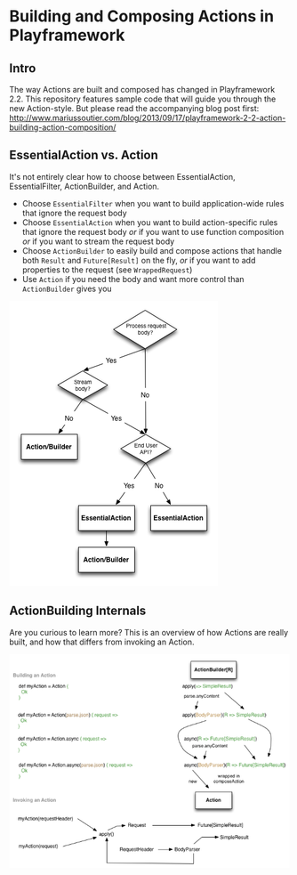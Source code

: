 # Building and Composing Actions in Playframework

## Intro

The way Actions are built and composed has changed in Playframework 2.2. This repository features
sample code that will guide you through the new Action-style. But please read the accompanying
blog post first: http://www.mariussoutier.com/blog/2013/09/17/playframework-2-2-action-building-action-composition/

## EssentialAction vs. Action

It's not entirely clear how to choose between EssentialAction, EssentialFilter, ActionBuilder, and
Action.

* Choose `EssentialFilter` when you want to build application-wide rules that ignore the request body
* Choose `EssentialAction` when you want to build action-specific rules that ignore the request body
  *or* if you want to use function composition *or* if you want to stream the request body
* Choose `ActionBuilder` to easily build and compose actions that handle both `Result` and
  `Future[Result]` on the fly,
  *or* if you want to add properties to the request (see `WrappedRequest`)
* Use `Action` if you need the body and want more control than `ActionBuilder` gives you

![EssentialAction vs Action](tutorial/WhichActionToChoose.png)

## ActionBuilding Internals

Are you curious to learn more? This is an overview of how Actions are really built, and how that
differs from invoking an Action.

![Action Building](tutorial/ActionBuilding.png)
